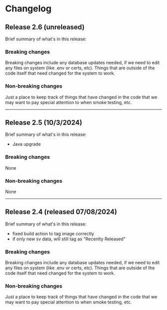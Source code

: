 # Changelog

## Release 2.6 (unreleased)
Brief summary of what's in this release:

### Breaking changes
Breaking changes include any database updates needed, if we need to edit any files on system (like .env or certs, etc). Things that are outside of the code itself that need changed for the system to work.


### Non-breaking changes
Just a place to keep track of things that have changed in the code that we may want to pay special attention to when smoke testing, etc.

----

## Release 2.5 (10/3/2024)
Brief summary of what's in this release:
- Java upgrade
  
### Breaking changes
None

### Non-breaking changes
None

----

## Release 2.4 (released 07/08/2024)
Brief summary of what's in this release:
- fixed build action to tag image correctly
- if only new sv data, will still tag as "Recenlty Released"

### Breaking changes

Breaking changes include any database updates needed, if we need to edit any files on system (like .env or certs, etc). Things that are outside of the code itself that need changed for the system to work.


### Non-breaking changes

Just a place to keep track of things that have changed in the code that we may want to pay special attention to when smoke testing, etc.
